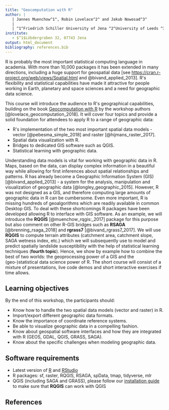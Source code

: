 ```yaml
---
title: "Geocomputation with R"
author: |
   | Jannes Muenchow^1^, Robin Lovelace^2^ and Jakub Nowosad^3^
   |
   | ^1^Friedrich Schiller University of Jena ^2^University of Leeds ^3^Adam Mickiewicz University in Poznan
institute: 
   - $^1$Löbdergraben 32, 07743 Jena
output: html_document
bibliography: references.bib
---
```


R is probably the most important statistical computing language in academia.
With more than 10,000 packages it has been extended in many directions, including a huge support for geospatial data [see https://cran.r-project.org/web/views/Spatial.html and @bivand_applied_2013].
R's flexibility and statistical capabilities have made it attractive for people working in Earth, planetary and space sciences and a need for geographic data science.

This course will introduce the audience to R's geographical capabilities, building on the book [Geocomputation with R](https://geocompr.robinlovelace.net/) by the workshop authors [@lovelace_geocomputation_2018]. 
It will cover four topics and provide a solid foundation for attendees to apply R to a range of geographic data: <!--or spatial problems?-->

- R's implementation of the two most important spatial data models - vector [@pebesma_simple_2018] and raster [@hijmans_raster_2017]. 
- Spatial data visualization with R.
- Bridges to dedicated GIS software such as QGIS.
- Statistical learning with geographic data.

Understanding data models is vital for working with geographic data in R.
Maps, based on the data, can display complex information in a beautiful way while allowing for first inferences about spatial relationships and patterns.
R has already become a Geographic Information System (GIS) [@bivand_applied_2013] - a system for the analysis, manipulation and visualization of geographic data [@longley_geographic_2015].
However, R was not designed as a GIS, and therefore computing large amounts of geographic data in R can be cumbersome.
Even more important, R is missing hundreds of geoalgorithms which are readily available in common Desktop GIS.
To deal with these shortcomings R packages have been developed allowing R to interface with GIS software.
As an example, we will introduce the **RQGIS** [@muenchow_rqgis:_2017] package for this purpose but also comment on other R-GIS bridges such as **RSAGA** [@brenning_rsaga_2018] and **rgrass7** [@bivand_rgrass7_2017].
We will use **RQGIS** to compute terrain attributes (catchment area, catchment slope, SAGA wetness index, etc.) which we will subsequently use to model and predict spatially landslide susceptibility with the help of statistical learning techniques (**fourth topic**). 
Hence, we show by example how to combine the best of two worlds: the geoprocessing power of a GIS and the (geo-)statistical data science power of R.
The short course will consist of a mixture of presentations, live code demos and short interactive exercises if time allows.

## Learning objectives

By the end of this workshop, the participants should:

* Know how to handle the two spatial data models (vector and raster) in R.
* Import/export different geographic data formats.
* Know the importance of coordinate reference systems.
* Be able to visualize geographic data in a compelling fashion.
* Know about geospatial software interfaces and how they are integrated with R (GEOS, GDAL, QGIS, GRASS, SAGA).
* Know about the specific challenges when modeling geographic data.

## Software requirements

* Latest version of [R](https://cloud.r-project.org/) and [RStudio](https://www.rstudio.com/products/rstudio/download/#download)
* R packages: sf, raster, RQGIS, RSAGA, spData, tmap, tidyverse, mlr
* QGIS (including SAGA and GRASS), please follow our [installation guide](https://cran.r-project.org/web/packages/RQGIS/vignettes/install_guide.html#arch-linux) to make sure that **RQGIS** can work with QGIS  

## References
